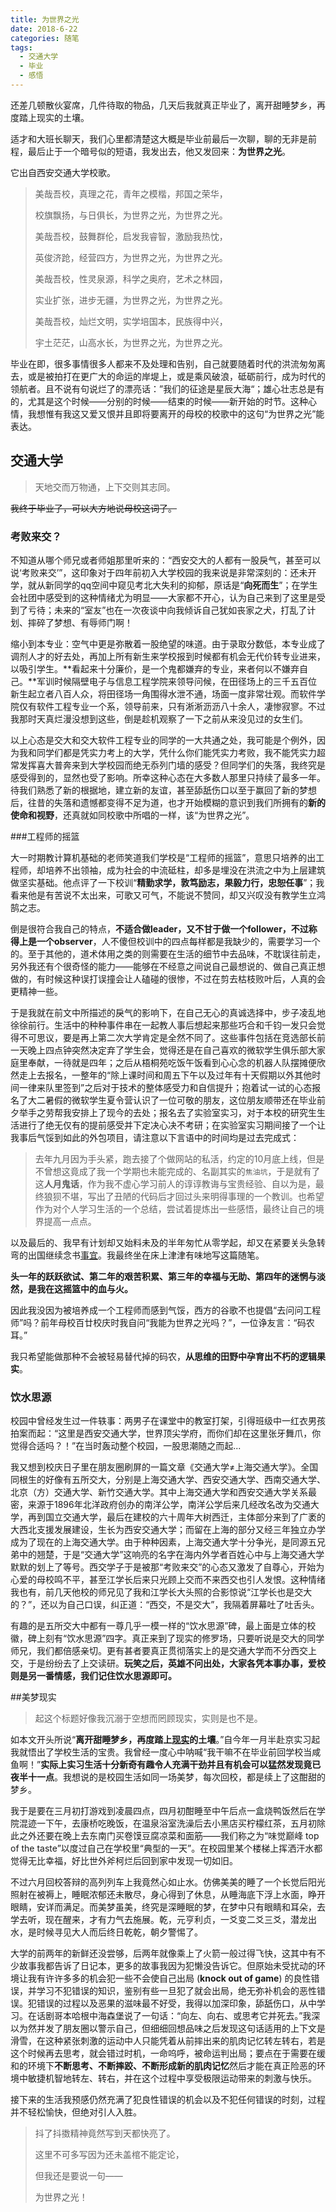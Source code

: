 ```yaml
---
title: 为世界之光
date: 2018-6-22
categories: 随笔
tags: 
  - 交通大学
  - 毕业
  - 感悟
---
```


还差几顿散伙宴席，几件待取的物品，几天后我就真正毕业了，离开甜睡梦乡，再度踏上现实的土壤。

适才和大班长聊天，我们心里都清楚这大概是毕业前最后一次聊，聊的无非是前程，最后止于一个暗号似的短语，我发出去，他又发回来：**为世界之光**。

它出自西安交通大学校歌。

> 美哉吾校，真理之花，青年之模楷，邦国之荣华，
>
> 校旗飘扬，与日俱长，为世界之光，为世界之光。
>
> 美哉吾校，鼓舞群伦，启发我睿智，激励我热忱，
>
> 英俊济跄，经营四方，为世界之光，为世界之光。
>
> 
>
> 美哉吾校，性灵泉源，科学之奥府，艺术之林园，
>
> 实业扩张，进步无疆，为世界之光，为世界之光。
>
> 美哉吾校，灿烂文明，实学培国本，民族得中兴，
>
> 宇土茫茫，山高水长，为世界之光，为世界之光。

毕业在即，很多事情很多人都来不及处理和告别，自己就要随着时代的洪流匆匆离去，或是被拍打在更广大的命运的岸堤上，或是乘风破浪，砥砺前行，成为时代的领航者。且不说有句说烂了的漂亮话：”我们的征途是星辰大海“；雄心壮志总是有的，尤其是这个时候——分别的时候——结束的时候——新开始的时节。这种心情，我想惟有我这又爱又恨并且即将要离开的母校的校歌中的这句“为世界之光”能表达。

<!--more-->

## 交通大学

> 天地交而万物通，上下交则其志同。

~~我终于毕业了，可以大方地说母校这词了。~~

### 考败来交？

不知道从哪个师兄或者师姐那里听来的：“西安交大的人都有一股戾气，甚至可以说‘考败来交’”，这印象对于四年前初入大学校园的我来说是非常深刻的：还未开学，就从新同学的qq空间中窥见考北大失利的抑郁，原话是“**向死而生**”；在学生会社团中感受到的这种情绪尤为明显——大家都不开心，认为自己来到了这里是受到了亏待；未来的“室友”也在一次夜谈中向我倾诉自己犹如丧家之犬，打乱了计划、摔碎了梦想、有辱师门啊！

缩小到本专业：空气中更是弥散着一股绝望的味道。由于录取分数低，本专业成了调剂人才的好去处，再加上所有新生来学校报到时候都有机会无代价转专业进来，以吸引学生。**看起来十分廉价，是一个鬼都嫌弃的专业，来者何以不嫌弃自己。**军训时候隔壁电子与信息工程学院来领导问候，在田径场上的三千五百位新生起立者八百人众，将田径场一角围得水泄不通，场面一度非常壮观。而软件学院仅有软件工程专业一个系，领导前来，只有淅淅沥沥八十余人，凄惨寂寥。不过我那时天真烂漫没想到这些，倒是趁机观察了一下之前从来没见过的女生们。

以上心态是交大和交大软件工程专业的同学的一大共通之处，我可能是个例外，因为我和同学们都是凭实力考上的大学，凭什么你们能凭实力考败，我不能凭实力超常发挥喜大普奔来到大学校园而绝无忝列门墙的感受？但同学们的失落，我终究是感受得到的，显然也受了影响。所幸这种心态在大多数人那里只持续了最多一年。待我们熟悉了新的根据地，建立新的友谊，甚至舔舐伤口以至于赢回了新的梦想后，往昔的失落和遗憾都变得不足为道，也才开始模糊的意识到我们所拥有的**新的使命和视野**，还真就如同校歌中所唱的一样，该“为世界之光”。

###工程师的摇篮

大一时期教计算机基础的老师笑道我们学校是“工程师的摇篮”，意思只培养的出工程师，却培养不出领袖，成为社会的中流砥柱，却多是埋没在洪流之中为上层建筑做坚实基础。他点评了一下校训“**精勤求学，敦笃励志，果毅力行，忠恕任事**”；我看来他是有苦说不太出来，可歌又可气，不能说不赞同，却又兴叹没有教学生立鸿鹄之志。

倒是很符合我自己的特点，**不适合做leader，又不甘于做一个follower，不过称得上是一个observer**，人不傻但校训中的四点每样都是我缺少的，需要学习一个的。至于其他的，道术体用之类的则需要在生活的细节中去品味，不耽误往前走，另外我还有个很奇怪的能力——能够在不经意之间说自己最想说的、做自己真正想做的，有时候这种误打误撞会让人磕碰的很惨，不过在剪去枯枝败叶后，人真的会更精神一些。

于是我就在前文中所描述的戾气的影响下，在自己无心的真诚选择中，步子凌乱地徐徐前行。生活中的种种事件串在一起教人事后想起来那些巧合和千钧一发只会觉得不可思议，要是再上第二次大学肯定是全然不同了。这些事件包括在竞选部长前一天晚上四点钟突然决定弃了学生会，觉得还是在自己喜欢的微软学生俱乐部大家庭里奉献，一待就是四年；之后从梧桐苑吃饭午饭看到心心念的机器人队摆摊便欣然走上去报名，一整年的“除上课时间和周五下午以及过年有十天假期以外其他时间一律来队里签到”之后对于技术的整体感受力和自信提升；抱着试一试的心态报名了大二暑假的微软学生夏令营认识了一位可敬的朋友，这位朋友顺带还在毕业前夕举手之劳帮我安排上了现今的去处；报名去了实验室实习，对于本校的研究生生活进行了绝无仅有的提前感受并下定决心决不考研；在实验室实习期间接了一个让我事后气馁到如此的外包项目，请注意以下言语中的时间均是过去完成式：

> 去年九月因为手头紧，跑去接了个做网站的私活，约定的10月底上线，但是不曾想这竟成了我一个学期也未能完成的、名副其实的`焦油坑`，于是就有了这**人月鬼话**，作为我不虚心学习前人的谆谆教诲与宝贵经验、自以为是，最终狼狈不堪，写出了丑陋的代码后才回过头来明得事理的一个教训。也希望作为对个人学习生活的一个总结，尝试着提炼出一些感悟，最终让自己的境界提高一点点。

以及最后的、我早有计划却又始料未及的半年匆忙从零学起，却又在紧要关头急转弯的出国继续念书[事宜](http://blog.thrimbda.com/2017/12/10/%E8%A1%8C%E7%99%BE%E9%87%8C%E8%80%85%E5%8D%8A%E4%B9%9D%E5%8D%81/)。我最终坐在床上津津有味地写这篇随笔。

**头一年的跃跃欲试、第二年的艰苦积累、第三年的幸福与无助、第四年的迷惘与淡然，是我在这摇篮中的血与火。**

因此我没因为被培养成一个工程师而感到气馁，西方的谷歌不也提倡“去问问工程师”吗？前年母校百廿校庆时我自问“我能为世界之光吗？”，一位诤友言：“码农耳。”

我只希望能做那种不会被轻易替代掉的码农，**从思维的田野中孕育出不朽的逻辑果实**。

### 饮水思源

校园中曾经发生过一件轶事：两男子在课堂中的教室打架，引得班级中一红衣男孩拍案而起：“这里是西安交通大学，世界顶尖学府，而你们却在这里张牙舞爪，你觉得合适吗？！”在当时轰动整个校园，一股思潮随之而起...

我又想到校庆日子里在朋友圈刷屏的一篇文章《交通大学&ne;上海交通大学》。全国同根生的好像有五所交大，分别是上海交通大学、西安交通大学、西南交通大学、北京（方）交通大学、新竹交通大学。其中上海交通大学和西安交通大学关系最密，来源于1896年北洋政府创办的南洋公学，南洋公学后来几经改名改为交通大学，再到国立交通大学，最后在建校的六十周年大树西迁，主体部分来到了广袤的大西北支援发展建设，生长为西安交通大学；而留在上海的部分又经三年独立办学成为了现在的上海交通大学。由于种种因素，上海交通大学十分争光，是同源五兄弟中的翘楚，于是“交通大学”这响亮的名字在海内外学者百姓心中与上海交通大学默默的划上了等号。西交学子于是被那“考败来交”的心态又激发了自尊心，开始为心爱的母校鸣不平，甚至江学长后来只光顾上交而不来西交也引人发恨。这种情绪我也有，前几天他校的师兄见了我和江学长大头照的合影惊说“江学长也是交大的？”，还以为自己口误，纠正道：“西交，不是交大”，我隔着屏幕吐了吐舌头。

有趣的是五所交大中都有一尊几乎一模一样的“饮水思源”碑，最上面是立体的校徽，碑上刻有“饮水思源”四字。真正来到了现实的修罗场，只要听说是交大的同学师兄，我们都倍感亲切。更有甚者要真正贯彻落实上的是交通大学而不分西交上交，于是纷纷去了上交读研。**玩笑之后，英雄不问出处，大家各凭本事办事，爱校则是另一番情感，我们记住饮水思源即可。**

##美梦现实

> 起这个标题好像我沉溺于空想而罔顾现实，实则是也不是。

如本文开头所说“**离开甜睡梦乡，再度踏上[现实](http://blog.thrimbda.com/2018/03/08/'Tis-not-through-envy-of-thy-happy-lot/)的土壤**。”自今年一月半赴京实习起我就悟出了学校生活的宝贵。我曾经一度心中呐喊“我干嘛不在毕业前回学校当咸鱼啊！”**实际上实习生活十分新奇有趣令人充满干劲并且有机会可以猛然发现竟已夜半十一点**。我想说的是校园生活如同一场美梦，每次回校，都是续上了这酣甜的梦乡。

我于是要在三月初打游戏到凌晨四点，四月初酣睡至中午后点一盒烧鸭饭然后在学院混迹一下午，去康桥吃晚饭，在温泉浴室洗澡后去小黑店买柠檬红茶，五月初除此之外还要在晚上去东南门买卷馍豆腐凉菜和面筋——我们称之为“味觉巅峰 top of the taste”以度过自己在学校里“典型的一天”。在校园里某个楼梯上挥洒汗水都觉得无比幸福，好比世外斧柯烂后回到家中发现一切如旧。

不过六月回校答辩的高列列车上我竟然心如止水。仿佛美美的睡了一个长觉后阳光照射在被褥上，睡眠浓郁还未散尽，身心得到了休息，从睡海底下浮上水面，睁开眼睛，安详而满足。而美梦虽美，终究是深睡眠的梦，在梦中只有眼睛和耳朵，去学去听，现在醒来，才有力气去施展。乾，元亨利贞，一爻变二爻三爻，潜龙出水，是时候寻见大人而后终日乾乾，朝夕警惕了。

大学的前两年的新鲜还没尝够，后两年就像乘上了火箭一般过得飞快，这其中有不少故事我都告诉了日记本，更多的故事我因为犯懒没告诉它。但原始未受扰动的环境让我有许许多多的机会犯一些不会使自己出局 (**knock out of game**) 的良性错误，并学习不犯错误的知识，鉴别有些一旦犯了就会出局，绝无弥补机会的恶性错误。犯错误的过程以及恶果的滋味最不好受，我得以加深印象，舔舐伤口，从中学习。在话剧哥本哈根中海森堡说了一句话：“向左、向右、或思考它并死去。”我深以为然并发了朋友圈以警示自己，但细细回想品味之后发现这句话适用的上下文是滑雪，在这种紧张刺激的运动中人只能凭着从前摔出来的肌肉记忆转左转右，若是这个时候再去思考，就会错过时机，一命呜呼，被命运判出局；要点在于需要在缓和的环境下**不断思考、不断摔跤、不断形成新的肌肉记忆**然后才能在真正险恶的环境中敏捷机智地转左、转右，并在这个过程中享受极限运动带来的刺激与快乐。

接下来的生活我预感仍然充满了犯良性错误的机会以及不犯任何错误的时刻，过程并不轻松愉快，但绝对引人入胜。

> 抖了抖擞精神竟然写到天都快亮了。
>
> 这里不可多写因为还未盖棺不能定论，
>
> 但我还是要说一句——
>
> 为世界之光！